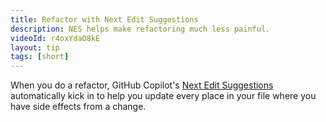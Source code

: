 ```yaml
---
title: Refactor with Next Edit Suggestions
description: NES helps make refactoring much less painful. 
videoId: r4oxYdaO8kE
layout: tip
tags: [short]
---
```


When you do a refactor, GitHub Copilot's [Next Edit Suggestions](https://code.visualstudio.com/updates/v1_97#_copilot-next-edit-suggestions-preview) automatically kick in to help you update every place in your file where you have side effects from a change.